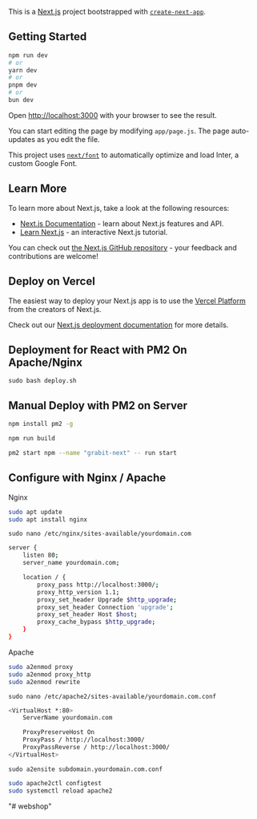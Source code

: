 This is a [Next.js](https://nextjs.org/) project bootstrapped with [`create-next-app`](https://github.com/vercel/next.js/tree/canary/packages/create-next-app).

## Getting Started

```bash
npm run dev
# or
yarn dev
# or
pnpm dev
# or
bun dev
```

Open [http://localhost:3000](http://localhost:3000) with your browser to see the result.

You can start editing the page by modifying `app/page.js`. The page auto-updates as you edit the file.

This project uses [`next/font`](https://nextjs.org/docs/basic-features/font-optimization) to automatically optimize and load Inter, a custom Google Font.

## Learn More

To learn more about Next.js, take a look at the following resources:

- [Next.js Documentation](https://nextjs.org/docs) - learn about Next.js features and API.
- [Learn Next.js](https://nextjs.org/learn) - an interactive Next.js tutorial.

You can check out [the Next.js GitHub repository](https://github.com/vercel/next.js/) - your feedback and contributions are welcome!

## Deploy on Vercel

The easiest way to deploy your Next.js app is to use the [Vercel Platform](https://vercel.com/new?utm_medium=default-template&filter=next.js&utm_source=create-next-app&utm_campaign=create-next-app-readme) from the creators of Next.js.

Check out our [Next.js deployment documentation](https://nextjs.org/docs/deployment) for more details.

## Deployment for React with PM2 On Apache/Nginx
`sudo bash deploy.sh`

## Manual Deploy with PM2 on Server

```bash
npm install pm2 -g

npm run build

pm2 start npm --name "grabit-next" -- run start
```
## Configure with Nginx / Apache 

Nginx
```bash
sudo apt update
sudo apt install nginx
```

`sudo nano /etc/nginx/sites-available/yourdomain.com`

```bash
server {
    listen 80;
    server_name yourdomain.com;

    location / {
        proxy_pass http://localhost:3000/;
        proxy_http_version 1.1;
        proxy_set_header Upgrade $http_upgrade;
        proxy_set_header Connection 'upgrade';
        proxy_set_header Host $host;
        proxy_cache_bypass $http_upgrade;
    }
}
```

Apache
```bash
sudo a2enmod proxy
sudo a2enmod proxy_http
sudo a2enmod rewrite
```

`sudo nano /etc/apache2/sites-available/yourdomain.com.conf`

```bash
<VirtualHost *:80>
    ServerName yourdomain.com

    ProxyPreserveHost On
    ProxyPass / http://localhost:3000/
    ProxyPassReverse / http://localhost:3000/
</VirtualHost>
```

`sudo a2ensite subdomain.yourdomain.com.conf`

```bash
sudo apache2ctl configtest
sudo systemctl reload apache2
```
"# webshop" 
